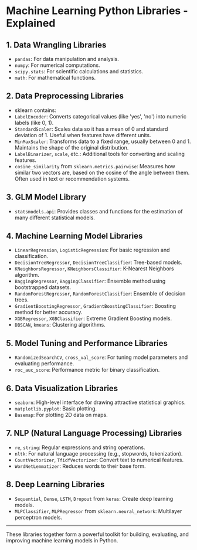# Machine Learning Python Libraries - Explained

## 1. **Data Wrangling Libraries**
- `pandas`: For data manipulation and analysis.
- `numpy`: For numerical computations.
- `scipy.stats`: For scientific calculations and statistics.
- `math`: For mathematical functions.

## 2. **Data Preprocessing Libraries**
- sklearn contains:
- `LabelEncoder`: Converts categorical values (like 'yes', 'no') into numeric labels (like 0, 1).
- `StandardScaler`: Scales data so it has a mean of 0 and standard deviation of 1. Useful when features have different units.
- `MinMaxScaler`: Transforms data to a fixed range, usually between 0 and 1. Maintains the shape of the original distribution.
- `LabelBinarizer`, `scale`, etc.: Additional tools for converting and scaling features.
- `cosine_similarity` from `sklearn.metrics.pairwise`: Measures how similar two vectors are, based on the cosine of the angle between them. Often used in text or recommendation systems.

## 3. **GLM Model Library**
- `statsmodels.api`: Provides classes and functions for the estimation of many different statistical models.

## 4. **Machine Learning Model Libraries**
- `LinearRegression`, `LogisticRegression`: For basic regression and classification.
- `DecisionTreeRegressor`, `DecisionTreeClassifier`: Tree-based models.
- `KNeighborsRegressor`, `KNeighborsClassifier`: K-Nearest Neighbors algorithm.
- `BaggingRegressor`, `BaggingClassifier`: Ensemble method using bootstrapped datasets.
- `RandomForestRegressor`, `RandomForestClassifier`: Ensemble of decision trees.
- `GradientBoostingRegressor`, `GradientBoostingClassifier`: Boosting method for better accuracy.
- `XGBRegressor`, `XGBClassifier`: Extreme Gradient Boosting models.
- `DBSCAN`, `kmeans`: Clustering algorithms.

## 5. **Model Tuning and Performance Libraries**
- `RandomizedSearchCV`, `cross_val_score`: For tuning model parameters and evaluating performance.
- `roc_auc_score`: Performance metric for binary classification.

## 6. **Data Visualization Libraries**
- `seaborn`: High-level interface for drawing attractive statistical graphics.
- `matplotlib.pyplot`: Basic plotting.
- `Basemap`: For plotting 2D data on maps.

## 7. **NLP (Natural Language Processing) Libraries**
- `re`, `string`: Regular expressions and string operations.
- `nltk`: For natural language processing (e.g., stopwords, tokenization).
- `CountVectorizer`, `TfidfVectorizer`: Convert text to numerical features.
- `WordNetLemmatizer`: Reduces words to their base form.

## 8. **Deep Learning Libraries**
- `Sequential`, `Dense`, `LSTM`, `Dropout` from `keras`: Create deep learning models.
- `MLPClassifier`, `MLPRegressor` from `sklearn.neural_network`: Multilayer perceptron models.

---
These libraries together form a powerful toolkit for building, evaluating, and improving machine learning models in Python.
